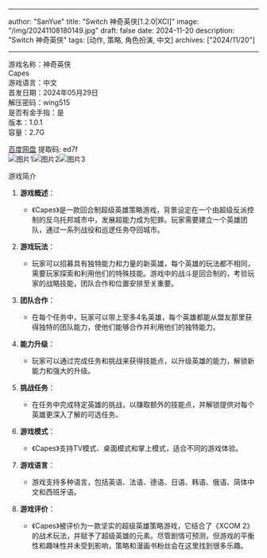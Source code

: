 
---
author: "SanYue"
title: "Switch 神奇英侠[1.2.0|XCI]"
image: "/img/20241108180149.jpg"
draft: false
date: 2024-11-20
description: "Switch 神奇英侠"
tags: [动作, 策略, 角色扮演, 中文]
archives: ["2024/11/20"]

---

游戏名称：神奇英侠   
Capes    
游戏语言：中文  
首发日期：2024年05月29日  
解压密码：wing515  
是否有金手指：是  
版本：1.0.1   
容量：2.7G

[百度网盘](https//pan.baidu.com/s/1xLQ5ABYH7Auum9LgUYRgug) 提取码: ed7f  
![图片1](/img/07383d.jpg)![图片2](/img/f2e59b.jpg)![图片3](/img/9e7236.jpg)  

游戏简介  
1. **游戏概述**：
   - 《Capes》是一款回合制超级英雄策略游戏，背景设定在一个由超级反派控制的反乌托邦城市中，发展超能力成为犯罪。玩家需要建立一个英雄团队，通过一系列战役和巡逻任务夺回城市。

2. **游戏玩法**：
   - 玩家可以招募具有独特能力和力量的新英雄，每个英雄的玩法都不相同，需要玩家探索和利用他们的特殊技能。游戏中的战斗是回合制的，考验玩家的战略技能，团队合作和位置安排至关重要。

3. **团队合作**：
   - 在每个任务中，玩家可以带上至多4名英雄，每个英雄都能从盟友那里获得独特的团队能力，使他们能够合作并利用他们的独特能力。

4. **能力升级**：
   - 玩家可以通过完成任务和挑战来获得技能点，以升级英雄的能力，解锁新能力和强大的升级。

5. **挑战任务**：
   - 在任务中完成特定英雄的挑战，以赚取额外的技能点，并解锁提供对每个英雄更深入了解的可选任务。

6. **游戏模式**：
   - 《Capes》支持TV模式、桌面模式和掌上模式，适合不同的游戏体验。

7. **游戏语言**：
   - 游戏支持多种语言，包括英语、法语、德语、日语、韩语、俄语、简体中文和西班牙语。

8. **游戏评价**：
   - 《Capes》被评价为一款坚实的超级英雄策略游戏，它结合了《XCOM 2》的战术玩法，并赋予了超级英雄的元素。尽管剧情可预测，但游戏的平衡性和趣味性并未受到影响，策略和漫画书粉丝会在这里找到很多乐趣。


